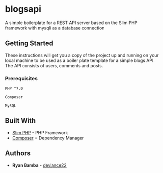 # blogsapi
A simple boilerplate for a REST API server based on the Slim PHP framework with mysqli as a database connection

## Getting Started
These instructions will get you a copy of the project up and running on your local machine to be used as a boiler plate template for a simple blogs API. The API consists of users, comments and posts.

### Prerequisites

```
PHP ^7.0
```

```
Composer
```

```
MySQL
```

## Built With
* [Slim PHP](https://www.slimframework.com/#community) - PHP Framework
* [Composer](https://getcomposer.org/) = Dependency Manager

## Authors

* **Ryan Bamba** - [deviance22](https://github.com/deviance22)